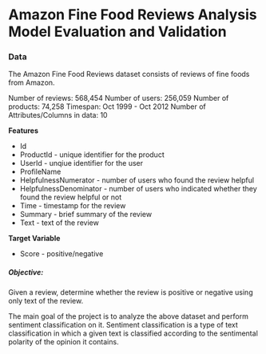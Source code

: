 # Amazon Fine Food Reviews Analysis Model Evaluation and Validation

### Data

The Amazon Fine Food Reviews dataset consists of reviews of fine foods from Amazon.

Number of reviews: 568,454
Number of users: 256,059
Number of products: 74,258
Timespan: Oct 1999 - Oct 2012
Number of Attributes/Columns in data: 10

**Features**

* Id
* ProductId - unique identifier for the product
* UserId - unqiue identifier for the user
* ProfileName
* HelpfulnessNumerator - number of users who found the review helpful
* HelpfulnessDenominator - number of users who indicated whether they found the review helpful or not
* Time - timestamp for the review
* Summary - brief summary of the review
* Text - text of the review

**Target Variable**
* Score - positive/negative

##### Objective:

Given a review, determine whether the review is positive or negative using only text of the review.

The main goal of the project is to analyze the above dataset and perform sentiment classification on it. Sentiment classification is a type of text classification in which a given text is classified according to the sentimental polarity of the opinion it contains.




